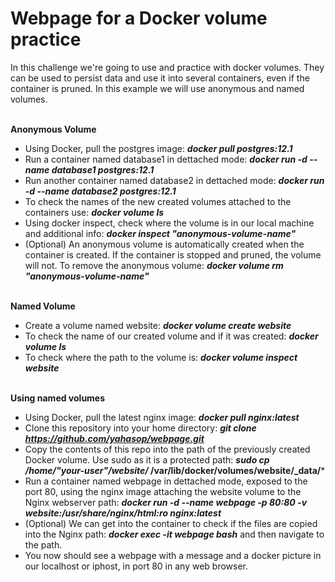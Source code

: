 <h1>Webpage for a Docker volume practice</h1>
In this challenge we're going to use and practice with docker volumes. They can be used to persist data and use it into several containers, even if the container is pruned. In this example we will use anonymous and named volumes.
<br></br>

**Anonymous Volume**
- Using Docker, pull the postgres image: ***docker pull postgres:12.1***
- Run a container named database1 in dettached mode: ***docker run -d --name database1 postgres:12.1***
- Run another container named database2 in dettached mode: ***docker run -d --name database2 postgres:12.1***
- To check the names of the new created volumes attached to the containers use: ***docker volume ls***
- Using docker inspect, check where the volume is in our local machine and additional info: ***docker inspect "anonymous-volume-name"***
- (Optional) An anonymous volume is automatically created when the container is created. If the container is stopped and pruned, the volume will not. To remove the anonymous volume: ***docker volume rm "anonymous-volume-name"***
<br></br>

**Named Volume**
- Create a volume named website: ***docker volume create website***
- To check the name of our created volume and if it was created: ***docker volume ls***
- To check where the path to the volume is: ***docker volume inspect website***
<br></br>

**Using named volumes**
- Using Docker, pull the latest nginx image: ***docker pull nginx:latest***
- Clone this repository into your home directory: ***git clone https://github.com/yahasop/webpage.git***
- Copy the contents of this repo into the path of the previously created Docker volume. Use sudo as it is a protected path: ***sudo cp /home/"your-user"/website/* /var/lib/docker/volumes/website/_data/***
- Run a container named webpage in dettached mode, exposed to the port 80, using the nginx image  attaching the website volume to the Nginx webserver path: ***docker run -d --name webpage -p 80:80 -v website:/usr/share/nginx/html:ro nginx:latest***
- (Optional) We can get into the container to check if the files are copied into the Nginx path: ***docker exec -it webpage bash*** and then navigate to the path.
- You now should see a webpage with a message and a docker picture in our localhost or iphost, in port 80 in any web browser.
